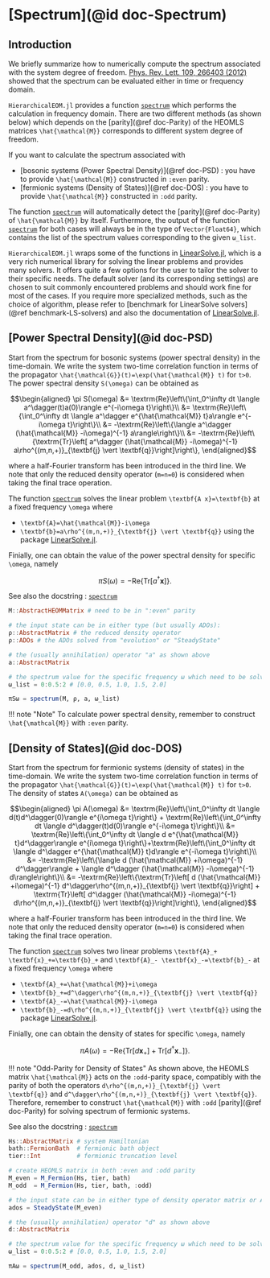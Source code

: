 # [Spectrum](@id doc-Spectrum)

## Introduction
We briefly summarize how to numerically compute the spectrum associated with the system degree of freedom. [Phys. Rev. Lett. 109, 266403 (2012)](https://link.aps.org/doi/10.1103/PhysRevLett.109.266403) showed that the spectrum can be evaluated either in time or frequency domain.

`HierarchicalEOM.jl` provides a function [`spectrum`](@ref) which performs the calculation in frequency domain. There are two different methods (as shown below) which depends on the [parity](@ref doc-Parity) of the HEOMLS matrices ``\hat{\mathcal{M}}`` corresponds to different system degree of freedom. 

If you want to calculate the spectrum associated with
 - [bosonic systems (Power Spectral Density)](@ref doc-PSD) : you have to provide ``\hat{\mathcal{M}}`` constructed in `:even` parity.
 - [fermionic systems (Density of States)](@ref doc-DOS) : you have to provide ``\hat{\mathcal{M}}`` constructed in `:odd` parity.

The function [`spectrum`](@ref) will automatically detect the [parity](@ref doc-Parity) of ``\hat{\mathcal{M}}`` by itself. Furthermore, the output of the function [`spectrum`](@ref) for both cases will always be in the type of `Vector{Float64}`, which contains the list of the spectrum values corresponding to the given `ω_list`.

`HierarchicalEOM.jl` wraps some of the functions in [LinearSolve.jl](http://linearsolve.sciml.ai/stable/), which is a very rich numerical library for solving the linear problems and provides many solvers. It offers quite a few options for the user to tailor the solver to their specific needs. The default solver (and its corresponding settings) are chosen to suit commonly encountered problems and should work fine for most of the cases. If you require more specialized methods, such as the choice of algorithm, please refer to [benchmark for LinearSolve solvers](@ref benchmark-LS-solvers) and also the documentation of [LinearSolve.jl](http://linearsolve.sciml.ai/stable/).

## [Power Spectral Density](@id doc-PSD)
Start from the spectrum for bosonic systems (power spectral density) in the time-domain. We write the system two-time correlation function in terms of the propagator ``\hat{\mathcal{G}}(t)=\exp(\hat{\mathcal{M}} t)`` for ``t>0``. The power spectral density ``S(\omega)`` can be obtained as
```math
\begin{aligned}
\pi S(\omega) 
&= \textrm{Re}\left\{\int_0^\infty dt \langle a^\dagger(t)a(0)\rangle e^{-i\omega t}\right\}\\
&= \textrm{Re}\left\{\int_0^\infty dt \langle a^\dagger e^{\hat{\mathcal{M}} t}a\rangle e^{-i\omega t}\right\}\\
&= -\textrm{Re}\left\{\langle a^\dagger (\hat{\mathcal{M}} -i\omega)^{-1} a\rangle\right\}\\
&= -\textrm{Re}\left\{\textrm{Tr}\left[ a^\dagger (\hat{\mathcal{M}} -i\omega)^{-1} a\rho^{(m,n,+)}_{\textbf{j} \vert \textbf{q}}\right]\right\},
\end{aligned}
```
where a half-Fourier transform has been introduced in the third line. We note that only the reduced density operator (``m=n=0``) is considered when taking the final trace operation.

The function [`spectrum`](@ref) solves the linear problem ``\textbf{A x}=\textbf{b}`` at a fixed frequency ``\omega`` where 
 - ``\textbf{A}=\hat{\mathcal{M}}-i\omega``
 - ``\textbf{b}=a\rho^{(m,n,+)}_{\textbf{j} \vert \textbf{q}}`` 
using the package [LinearSolve.jl](http://linearsolve.sciml.ai/stable/).

Finially, one can obtain the value of the power spectral density for specific ``\omega``, namely
```math
\pi S(\omega) = -\textrm{Re}\left\{\textrm{Tr}\left[ a^\dagger \textbf{x}\right]\right\}.
```

See also the docstring : [`spectrum`](@ref)

```julia
M::AbstractHEOMMatrix # need to be in ":even" parity

# the input state can be in either type (but usually ADOs):
ρ::AbstractMatrix # the reduced density operator
ρ::ADOs # the ADOs solved from "evolution" or "SteadyState"

# the (usually annihilation) operator "a" as shown above
a::AbstractMatrix 

# the spectrum value for the specific frequency ω which need to be solved
ω_list = 0:0.5:2 # [0.0, 0.5, 1.0, 1.5, 2.0]

πSω = spectrum(M, ρ, a, ω_list)
```
!!! note "Note"
    To calculate power spectral density, remember to construct ``\hat{\mathcal{M}}`` with `:even` parity.

## [Density of States](@id doc-DOS)
Start from the spectrum for fermionic systems (density of states) in the time-domain. We write the system two-time correlation function in terms of the propagator ``\hat{\mathcal{G}}(t)=\exp(\hat{\mathcal{M}} t)`` for ``t>0``. The density of states ``A(\omega)`` can be obtained as
```math
\begin{aligned}
\pi A(\omega) 
&= \textrm{Re}\left\{\int_0^\infty dt \langle d(t)d^\dagger(0)\rangle e^{i\omega t}\right\} + \textrm{Re}\left\{\int_0^\infty dt \langle d^\dagger(t)d(0)\rangle e^{-i\omega t}\right\}\\
&= \textrm{Re}\left\{\int_0^\infty dt \langle d e^{\hat{\mathcal{M}} t}d^\dagger\rangle e^{i\omega t}\right\}+\textrm{Re}\left\{\int_0^\infty dt \langle d^\dagger e^{\hat{\mathcal{M}} t}d\rangle e^{-i\omega t}\right\}\\
&= -\textrm{Re}\left\{\langle d (\hat{\mathcal{M}} +i\omega)^{-1} d^\dagger\rangle + \langle d^\dagger (\hat{\mathcal{M}} -i\omega)^{-1} d\rangle\right\}\\
&= -\textrm{Re}\left\{\textrm{Tr}\left[ d (\hat{\mathcal{M}} +i\omega)^{-1} d^\dagger\rho^{(m,n,+)}_{\textbf{j} \vert \textbf{q}}\right] + \textrm{Tr}\left[ d^\dagger (\hat{\mathcal{M}} -i\omega)^{-1} d\rho^{(m,n,+)}_{\textbf{j} \vert \textbf{q}}\right]\right\},
\end{aligned}
```
where a half-Fourier transform has been introduced in the third line. We note that only the reduced density operator (``m=n=0``) is considered when taking the final trace operation.

The function [`spectrum`](@ref) solves two linear problems ``\textbf{A}_+ \textbf{x}_+=\textbf{b}_+`` and ``\textbf{A}_- \textbf{x}_-=\textbf{b}_-`` at a fixed frequency ``\omega`` where 
 - ``\textbf{A}_+=\hat{\mathcal{M}}+i\omega``
 - ``\textbf{b}_+=d^\dagger\rho^{(m,n,+)}_{\textbf{j} \vert \textbf{q}}`` 
 - ``\textbf{A}_-=\hat{\mathcal{M}}-i\omega``
 - ``\textbf{b}_-=d\rho^{(m,n,+)}_{\textbf{j} \vert \textbf{q}}`` 
using the package [LinearSolve.jl](http://linearsolve.sciml.ai/stable/).

Finially, one can obtain the density of states for specific ``\omega``, namely
```math
\pi A(\omega) = -\textrm{Re}\left\{\textrm{Tr}\left[ d \textbf{x}_+\right]+\textrm{Tr}\left[ d^\dagger \textbf{x}_-\right]\right\}.
```

!!! note "Odd-Parity for Density of States"
    As shown above, the HEOMLS matrix ``\hat{\mathcal{M}}`` acts on the `:odd`-parity space, compatibly with the parity of both the operators ``d\rho^{(m,n,+)}_{\textbf{j} \vert \textbf{q}}`` and ``d^\dagger\rho^{(m,n,+)}_{\textbf{j} \vert \textbf{q}}``.  
    Therefore, remember to construct ``\hat{\mathcal{M}}`` with `:odd` [parity](@ref doc-Parity) for solving spectrum of fermionic systems.

See also the docstring : [`spectrum`](@ref)

```julia
Hs::AbstractMatrix # system Hamiltonian
bath::FermionBath  # fermionic bath object
tier::Int          # fermionic truncation level 

# create HEOMLS matrix in both :even and :odd parity
M_even = M_Fermion(Hs, tier, bath) 
M_odd  = M_Fermion(Hs, tier, bath, :odd) 

# the input state can be in either type of density operator matrix or ADOs (but usually ADOs):
ados = SteadyState(M_even)

# the (usually annihilation) operator "d" as shown above
d::AbstractMatrix 

# the spectrum value for the specific frequency ω which need to be solved
ω_list = 0:0.5:2 # [0.0, 0.5, 1.0, 1.5, 2.0]

πAω = spectrum(M_odd, ados, d, ω_list)
```